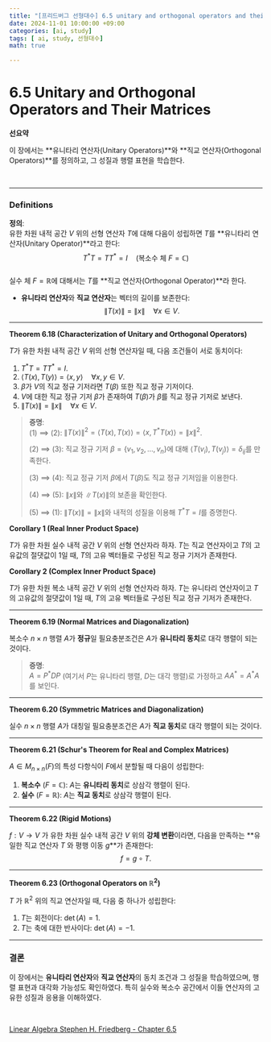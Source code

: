 ```yaml
---
title: "[프리드버그 선형대수] 6.5 unitary and orthogonal operators and their matrices"
date: 2024-11-01 10:00:00 +09:00  
categories: [ai, study]  
tags: [ ai, study, 선형대수]  
math: true  

---
```


# **6.5 Unitary and Orthogonal Operators and Their Matrices**

**선요약**  

이 장에서는 **유니타리 연산자(Unitary Operators)**와 **직교 연산자(Orthogonal Operators)**를 정의하고, 그 성질과 행렬 표현을 학습한다.  

<br/>

---

### **Definitions**  

**정의**:  
유한 차원 내적 공간 $V$ 위의 선형 연산자 $T$에 대해 다음이 성립하면 $T$를 **유니타리 연산자(Unitary Operator)**라고 한다:  
$$
T^*T = TT^* = I \quad \text{(복소수 체 $F = \mathbb{C}$)}
$$  
실수 체 $F = \mathbb{R}$에 대해서는 $T$를 **직교 연산자(Orthogonal Operator)**라 한다.  

- **유니타리 연산자**와 **직교 연산자**는 벡터의 길이를 보존한다:  
  $$
  \|T(x)\| = \|x\| \quad \forall x \in V.
  $$  

---

**Theorem 6.18 (Characterization of Unitary and Orthogonal Operators)**  
 
$T$가 유한 차원 내적 공간 $V$ 위의 선형 연산자일 때, 다음 조건들이 서로 동치이다:  

1. $T^*T = TT^* = I$.  
2. $\langle T(x), T(y) \rangle = \langle x, y \rangle \quad \forall x, y \in V$.  
3. $\beta$가 $V$의 직교 정규 기저라면 $T(\beta)$ 또한 직교 정규 기저이다.  
4. $V$에 대한 직교 정규 기저 $\beta$가 존재하여 $T(\beta)$가 $\beta$를 직교 정규 기저로 보낸다.  
5. $\|T(x)\| = \|x\| \quad \forall x \in V$.

> **증명**:  
> (1) $\implies$ (2): $\|T(x)\|^2 = \langle T(x), T(x) \rangle = \langle x, T^*T(x) \rangle = \|x\|^2$.  
>  
> (2) $\implies$ (3): 직교 정규 기저 $\beta = \{v_1, v_2, \dots, v_n\}$에 대해 $\langle T(v_i), T(v_j) \rangle = \delta_{ij}$를 만족한다.  
>  
> (3) $\implies$ (4): 직교 정규 기저 $\beta$에서 $T(\beta)$도 직교 정규 기저임을 이용한다.  
>  
> (4) $\implies$ (5): $\|x\|$와 $\|T(x)\|$의 보존을 확인한다.  
>  
> (5) $\implies$ (1): $\|T(x)\| = \|x\|$와 내적의 성질을 이용해 $T^*T = I$를 증명한다.

**Corollary 1 (Real Inner Product Space)**  
  
$T$가 유한 차원 실수 내적 공간 $V$ 위의 선형 연산자라 하자. $T$는 직교 연산자이고 $T$의 고유값의 절댓값이 1일 때, $T$의 고유 벡터들로 구성된 직교 정규 기저가 존재한다.

**Corollary 2 (Complex Inner Product Space)**  
 
$T$가 유한 차원 복소 내적 공간 $V$ 위의 선형 연산자라 하자. $T$는 유니타리 연산자이고 $T$의 고유값의 절댓값이 1일 때, $T$의 고유 벡터들로 구성된 직교 정규 기저가 존재한다.

---

**Theorem 6.19 (Normal Matrices and Diagonalization)**  
 
복소수 $n \times n$ 행렬 $A$가 **정규**일 필요충분조건은 $A$가 **유니타리 동치**로 대각 행렬이 되는 것이다.  

> **증명**:  
> $A = P^*DP$ (여기서 $P$는 유니타리 행렬, $D$는 대각 행렬)로 가정하고 $AA^* = A^*A$를 보인다.  

---

**Theorem 6.20 (Symmetric Matrices and Diagonalization)**  

실수 $n \times n$ 행렬 $A$가 대칭일 필요충분조건은 $A$가 **직교 동치**로 대각 행렬이 되는 것이다.

---

**Theorem 6.21 (Schur's Theorem for Real and Complex Matrices)**  
 
$A \in M_{n \times n}(F)$의 특성 다항식이 $F$에서 분할될 때 다음이 성립한다:

1. **복소수** ($F = \mathbb{C}$): $A$는 **유니타리 동치**로 상삼각 행렬이 된다.  
2. **실수** ($F = \mathbb{R}$): $A$는 **직교 동치**로 상삼각 행렬이 된다.  

---

**Theorem 6.22 (Rigid Motions)**  

$f: V \to V$ 가 유한 차원 실수 내적 공간 $V$ 위의 **강체 변환**이라면, 다음을 만족하는 **유일한 직교 연산자 $T$ 와 평행 이동 $g$**가 존재한다:  
$$
f = g \circ T.
$$

---

**Theorem 6.23 (Orthogonal Operators on $\mathbb{R}^2$)**  

$T$ 가 $\mathbb{R}^2$ 위의 직교 연산자일 때, 다음 중 하나가 성립한다:

1. $T$는 회전이다: $\det(A) = 1$.  
2. $T$는 축에 대한 반사이다: $\det(A) = -1$.  

---

### **결론**  

이 장에서는 **유니타리 연산자**와 **직교 연산자**의 동치 조건과 그 성질을 학습하였으며, 행렬 표현과 대각화 가능성도 확인하였다. 특히 실수와 복소수 공간에서 이들 연산자의 고유한 성질과 응용을 이해하였다.  

<br/>

[Linear Algebra Stephen H. Friedberg - Chapter 6.5](https://g.co/kgs/PAu2zpL)  
